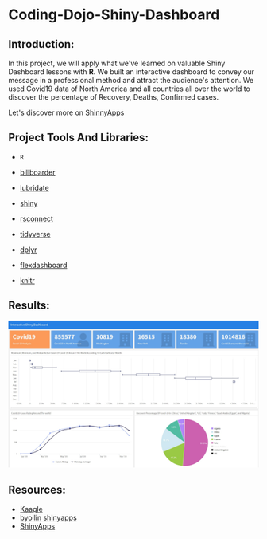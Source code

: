 # Coding-Dojo-Shiny-Dashboard


## Introduction:

In this project, we will apply what we've learned on valuable Shiny Dashboard lessons with **R**. We built an interactive dashboard to convey our message in a professional method and attract the audience's attention. We used Covid19 data of North America and all countries all over the world to discover the percentage of Recovery, Deaths, Confirmed cases.

Let's discover more on [ShinnyApps](https://sdashinyapp.shinyapps.io/shiny_dashboard/)


## Project Tools And Libraries:
- ``R``

- [billboarder](https://cran.r-project.org/web/packages/billboarder/billboarder.pdf)

- [lubridate](https://lubridate.tidyverse.org/)
- [shiny](https://shiny.rstudio.com/)
- [rsconnect](https://cran.r-project.org/web/packages/rsconnect/rsconnect.pdf)
- [tidyverse](https://www.tidyverse.org/packages/)
- [dplyr](https://cran.r-project.org/web/packages/dplyr/vignettes/dplyr.html)
- [flexdashboard](https://rmarkdown.rstudio.com/flexdashboard/)
- [knitr](https://www.rdocumentation.org/packages/knitr/versions/1.30)

## Results:
[![shiny_dash](shiny_dash.jpg)](https://sdashinyapp.shinyapps.io/shiny_dashboard/)


## Resources:
- [Kaagle](https://www.kaggle.com/okwirjulius/covid19-cases-in-africa)
- [byollin shinyapps](https://byollin.shinyapps.io/VisionZero/)
- [ShinyApps](https://www.shinyapps.io/)









